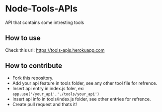 # Node-Tools-APIs
API that contains some intresting tools 

## How to use
Check this url: https://tools-apis.herokuapp.com

## How to contribute
- Fork this repository.
- Add your api feature in tools folder, see any other tool file for refrence.
- Insert api entry in index.js foler, ex: `app.use('/your_api','./tools/your_api')`
- Insert api info in tools/index.js folder, see other entries for refrence.
- Create pull request and thats it!
